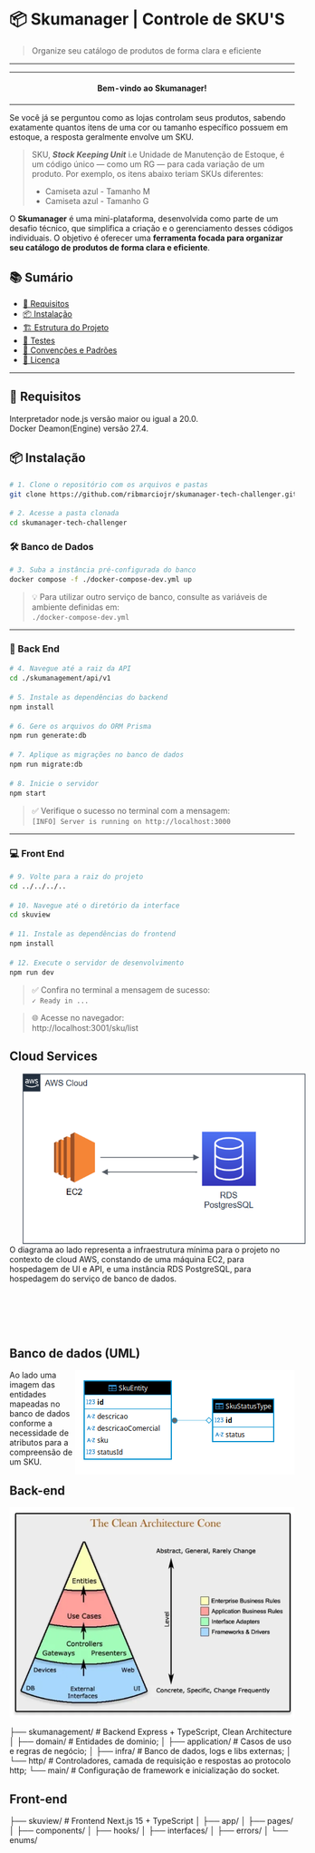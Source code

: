 # 📦 Skumanager | Controle de SKU'S

> Organize seu catálogo de produtos de forma clara e eficiente

---

<div align="center">
<table>
<tbody>
<td align="center">
<img width="2000" height="0"><br>
<strong>Bem-vindo ao Skumanager!</strong><br>
<img width="2000" height="0">
</td>
</tbody>
</table>
</div>


Se você já se perguntou como as lojas controlam seus produtos, sabendo exatamente quantos itens de uma cor ou tamanho específico possuem em estoque, a resposta geralmente envolve um SKU.

> SKU, ***Stock Keeping Unit*** i.e Unidade de Manutenção de Estoque, é um código único — como um RG — para cada variação de um produto. Por exemplo, os itens abaixo teriam SKUs diferentes:
> - Camiseta azul - Tamanho M
> - Camiseta azul - Tamanho G

O **Skumanager** é uma mini-plataforma, desenvolvida como parte de um desafio técnico, que simplifica a criação e o gerenciamento desses códigos individuais. O objetivo é oferecer uma **ferramenta focada para organizar seu catálogo de produtos de forma clara e eficiente**.

## 📚 Sumário

- [🚀 Requisitos](#-requisitos)
- [📦 Instalação](#-instalação)
- [🏗️ Estrutura do Projeto](#️-estrutura-do-projeto)
- [🧪 Testes](#-testes)
- [📁 Convenções e Padrões](#-convenções-e-padrões)
- [📝 Licença](#-licença)

---

## 🚀 Requisitos

Interpretador node.js versão maior ou igual a 20.0.
<br />
Docker Deamon(Engine) versão 27.4.

## 📦 Instalação

```bash
# 1. Clone o repositório com os arquivos e pastas
git clone https://github.com/ribmarciojr/skumanager-tech-challenger.git

# 2. Acesse a pasta clonada
cd skumanager-tech-challenger
```

### 🛠 Banco de Dados

```bash
# 3. Suba a instância pré-configurada do banco
docker compose -f ./docker-compose-dev.yml up
```

> 💡 Para utilizar outro serviço de banco, consulte as variáveis de ambiente definidas em:\
> `./docker-compose-dev.yml`

---

### 🔧 Back End

```bash
# 4. Navegue até a raiz da API
cd ./skumanagement/api/v1

# 5. Instale as dependências do backend
npm install

# 6. Gere os arquivos do ORM Prisma
npm run generate:db

# 7. Aplique as migrações no banco de dados
npm run migrate:db

# 8. Inicie o servidor
npm start
```

> ✅ Verifique o sucesso no terminal com a mensagem:\
> `[INFO] Server is running on http://localhost:3000`

---

### 💻 Front End

```bash
# 9. Volte para a raiz do projeto
cd ../../../..

# 10. Navegue até o diretório da interface
cd skuview

# 11. Instale as dependências do frontend
npm install

# 12. Execute o servidor de desenvolvimento
npm run dev
```

> ✅ Confira no terminal a mensagem de sucesso:\
> `✓ Ready in ...`

> 🌐 Acesse no navegador:\
> http\://localhost:3001/sku/list

## Cloud Services
<div width=100 height=100>
<img align="left" hspace=20 alt="diagrama de infraestrutura aws" src="./image-2.png ">

<p>
O diagrama ao lado representa a infraestrutura mínima para o projeto no contexto de cloud AWS, constando de uma máquina EC2, para hospedagem de UI e API, e uma instância RDS PostgreSQL, para hospedagem do serviço de banco de dados. 
</p>
</div>

<br />
<br />

 

<br />
<br />

## Banco de dados (UML)
<div>
<img align="right" alt="imagem em diagrama uml das tabelas do banco" src="./image.png">

<p>
Ao lado uma imagem das entidades mapeadas no banco de dados conforme a necessidade de 
atributos para a compreensão de um SKU.
</p>
<div>

## Back-end

![imagem de cone em diagrama clean arch representando as camadas do back-end](image-1.png)

├── skumanagement/        # Backend Express + TypeScript, Clean Architecture
│   ├── domain/           # Entidades de dominio;
│   ├── application/      # Casos de uso e regras de negócio;
│   ├── infra/            # Banco de dados, logs e libs externas;
│   └── http/             # Controladores, camada de requisição e respostas ao protocolo http;
    └── main/             # Configuração de framework e inicialização do socket.

## Front-end

├── skuview/              # Frontend Next.js 15 + TypeScript
│   ├── app/
│   ├── pages/
│   ├── components/
│   ├── hooks/
│   ├── interfaces/
│   ├── errors/
│   └── enums/
